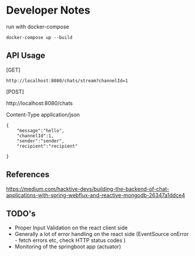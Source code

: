 # Developer Notes

run with docker-compose

    docker-compose up --build

## API Usage

[GET]

    http://localhost:8080/chats/stream?channelId=1

[POST]

http://localhost:8080/chats

Content-Type application/json

    {
        "message":"hello",
        "channelId":1,
        "sender":"sender",
        "recipient":"recipient"

    }

## References

https://medium.com/hacktive-devs/building-the-backend-of-chat-applications-with-spring-webflux-and-reactive-mongodb-26347a1ddce4

## TODO's

- Proper Input Validation on the react client side
- Generally a lot of error handling on the react side (EventSource onError - fetch errors etc, check HTTP status codes )
- Monitoring of the springboot app (actuator)
